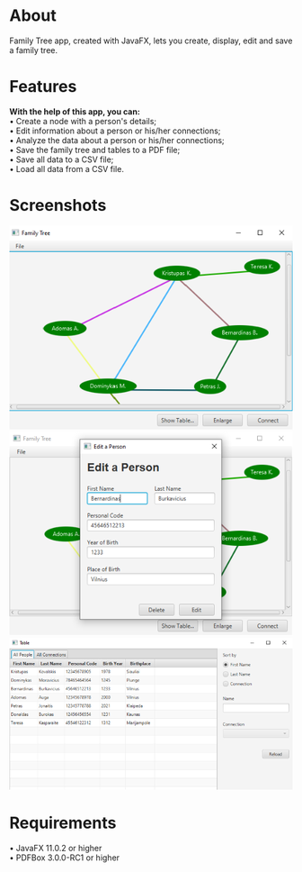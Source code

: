# About
Family Tree app, created with JavaFX, lets you create, display, edit and save a family tree.

# Features
<b>With the help of this app, you can:</b><br>
• Create a node with a person's details;<br>
• Edit information about a person or his/her connections;<br>
• Analyze the data about a person or his/her connections;<br>
• Save the family tree and tables to a PDF file;<br>
• Save all data to a CSV file;<br>
• Load all data from a CSV file.<br>

# Screenshots
![Main Screen](https://github.com/aauga/family-tree/blob/main/images/1.png?raw=true)
![Edit a Person Screen](https://github.com/aauga/family-tree/blob/main/images/2.png?raw=true)
![Table](https://github.com/aauga/family-tree/blob/main/images/3.png?raw=true)

# Requirements
• JavaFX 11.0.2 or higher<br>
• PDFBox 3.0.0-RC1 or higher
